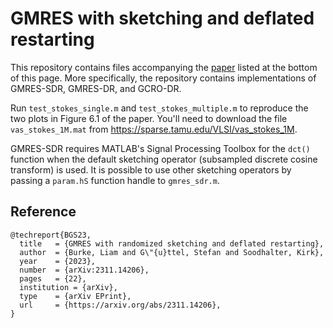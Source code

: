# GMRES with sketching and deflated restarting

This repository contains files accompanying the [paper](https://arxiv.org/abs/2311.14206) listed at the bottom of this page. More specifically, the repository contains implementations of GMRES-SDR, GMRES-DR, and GCRO-DR. 

Run `test_stokes_single.m` and `test_stokes_multiple.m` to reproduce the two plots in Figure 6.1 of the paper. You'll need to download the file `vas_stokes_1M.mat` from https://sparse.tamu.edu/VLSI/vas_stokes_1M.

GMRES-SDR requires MATLAB's Signal Processing Toolbox for the `dct()` function when the default sketching operator (subsampled discrete cosine transform) is used. It is possible to use other sketching operators by passing a `param.hS` function handle to `gmres_sdr.m`.

## Reference 
```
@techreport{BGS23,
  title   = {GMRES with randomized sketching and deflated restarting},
  author  = {Burke, Liam and G\"{u}ttel, Stefan and Soodhalter, Kirk},
  year    = {2023},
  number  = {arXiv:2311.14206},
  pages   = {22},
  institution = {arXiv}, 
  type    = {arXiv EPrint},
  url     = {https://arxiv.org/abs/2311.14206},
}
```
